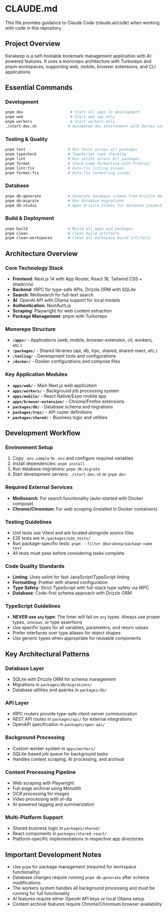 # CLAUDE.md

This file provides guidance to Claude Code (claude.ai/code) when working with code in this repository.

## Project Overview

Karakeep is a self-hostable bookmark management application with AI-powered features. It uses a monorepo architecture with Turborepo and pnpm workspaces, supporting web, mobile, browser extensions, and CLI applications.

## Essential Commands

### Development
```bash
pnpm dev                     # Start all apps in development
pnpm web                     # Start web app only  
pnpm workers                 # Start workers only
./start-dev.sh              # Automated dev environment with Docker services
```

### Testing & Quality
```bash
pnpm test                   # Run tests across all packages
pnpm typecheck              # TypeScript type checking
pnpm lint                   # Run oxlint across all packages
pnpm format                 # Check code formatting with Prettier
pnpm lint:fix               # Auto-fix linting issues
pnpm format:fix             # Auto-fix formatting issues
```

### Database
```bash
pnpm db:generate            # Generate database schema from Drizzle definitions
pnpm db:migrate             # Run database migrations
pnpm db:studio              # Open Drizzle Studio for database inspection
```

### Build & Deployment
```bash
pnpm build                  # Build all apps and packages
pnpm clean                  # Clean build artifacts
pnpm clean:workspaces       # Clean all workspace build artifacts
```

## Architecture Overview

### Core Technology Stack
- **Frontend**: Next.js 14 with App Router, React 18, Tailwind CSS + shadcn/ui
- **Backend**: tRPC for type-safe APIs, Drizzle ORM with SQLite
- **Search**: Meilisearch for full-text search
- **AI**: OpenAI API with Ollama support for local models
- **Authentication**: NextAuth.js
- **Scraping**: Playwright for web content extraction
- **Package Management**: pnpm with Turborepo

### Monorepo Structure
- **`/apps/`** - Applications (web, mobile, browser-extension, cli, workers, etc.)
- **`/packages/`** - Shared libraries (api, db, trpc, shared, shared-react, etc.)
- **`/tooling/`** - Development tools and configurations
- **`/docker/`** - Docker configurations and compose files

### Key Application Modules
- **`apps/web/`** - Main Next.js web application
- **`apps/workers/`** - Background job processing system
- **`apps/mobile/`** - React Native/Expo mobile app
- **`apps/browser-extension/`** - Chrome/Firefox extensions
- **`packages/db/`** - Database schema and migrations
- **`packages/trpc/`** - API router definitions
- **`packages/shared/`** - Business logic and utilities

## Development Workflow

### Environment Setup
1. Copy `.env.sample` to `.env` and configure required variables
2. Install dependencies: `pnpm install`
3. Run database migrations: `pnpm db:migrate`
4. Start development servers: `./start-dev.sh` or `pnpm dev`

### Required External Services
- **Meilisearch**: For search functionality (auto-started with Docker compose)
- **Chrome/Chromium**: For web scraping (installed in Docker containers)

### Testing Guidelines
- Unit tests use Vitest and are located alongside source files
- E2E tests are in `/packages/e2e_tests/`
- Run package-specific tests: `pnpm --filter @karakeep/package-name test`
- All tests must pass before considering tasks complete

### Code Quality Standards
- **Linting**: Uses oxlint for fast JavaScript/TypeScript linting
- **Formatting**: Prettier with shared configuration
- **Type Safety**: Strict TypeScript with full-stack type safety via tRPC
- **Database**: Code-first schema approach with Drizzle ORM

### TypeScript Guidelines
- **NEVER use `any` type**: The linter will fail on `any` types. Always use proper types, `unknown`, or type assertions
- Use specific types for all variables, parameters, and return values
- Prefer interfaces over type aliases for object shapes
- Use generic types when appropriate for reusable components

## Key Architectural Patterns

### Database Layer
- SQLite with Drizzle ORM for schema management
- Migrations in `packages/db/migrations/`
- Database utilities and queries in `packages/db/`

### API Layer
- tRPC routers provide type-safe client-server communication
- REST API routes in `packages/api/` for external integrations
- OpenAPI specification in `packages/open-api/`

### Background Processing
- Custom worker system in `apps/workers/`
- SQLite-based job queue for background tasks
- Handles content scraping, AI processing, and archival

### Content Processing Pipeline
- Web scraping with Playwright
- Full-page archival using Monolith
- OCR processing for images
- Video processing with yt-dlp
- AI-powered tagging and summarization

### Multi-Platform Support
- Shared business logic in `packages/shared/`
- React components in `packages/shared-react/`
- Platform-specific implementations in respective app directories

## Important Development Notes

- Use `pnpm` for package management (required for workspace functionality)
- Database changes require running `pnpm db:generate` after schema modifications
- The workers system handles all background processing and must be running for full functionality
- AI features require either OpenAI API keys or local Ollama setup
- Content archival features require Chrome/Chromium browser availability
